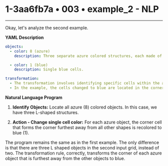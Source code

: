 # 1-3aa6fb7a • 003 • example_2 - NLP

---
Okay, let's analyze the second example.

**YAML Description**

```yaml
objects:
  - color: 8 (azure)
    description: Three separate azure colored structures, each made of three cells in an L-shape.

  - color: 1 (blue)
    description: Single blue cells.

transformation:
  - The transformation involves identifying specific cells within the azure structures and changing the color of those cells to blue (1).
  - In the example, the cells changed to blue are located in the corner of the object that is furthest away from other objects.
```

**Natural Language Program**

1.  **Identify Objects:** Locate all azure (8) colored objects. In this case, we have three L-shaped structures.

2.  **Action - Change single cell color:** For each azure object, the corner cell that forms the corner furthest away from all other shapes is recolored to blue (1).

The program remains the same as in the first example. The only difference is that there are three L shaped objects in the second input grid, instead of two. The transformation rule, correctly, transforms the corner of each azure object that is furthest away from the other objects to blue.

